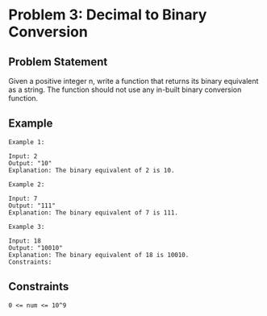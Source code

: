 # Problem 3: Decimal to Binary Conversion

## Problem Statement

Given a positive integer n, write a function that returns its binary equivalent
as a string. The function should not use any in-built binary conversion
function.

## Example

```text
Example 1:

Input: 2
Output: "10"
Explanation: The binary equivalent of 2 is 10.

Example 2:

Input: 7
Output: "111"
Explanation: The binary equivalent of 7 is 111.

Example 3:

Input: 18
Output: "10010"
Explanation: The binary equivalent of 18 is 10010.
Constraints:
```

## Constraints

```text
0 <= num <= 10^9
```
